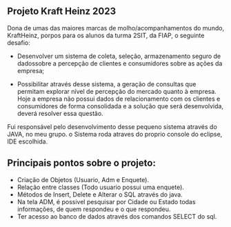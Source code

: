 ## Projeto Kraft Heinz 2023

<p>Dona de umas das maiores marcas de molho/acompanhamentos do mundo, KraftHeinz, porpos para os alunos da turma 2SIT, da FIAP, o seguinte desafio: </p> 

- Desenvolver um sistema de coleta, seleção, armazenamento seguro de dadossobre a percepção de clientes e consumidores sobre as ações da empresa; 

- Possibilitar através desse sistema, a geração de consultas que permitam explorar nível de percepção do mercado quanto à empresa. Hoje a empresa não possui dados de relacionamento com os clientes e consumidores de forma consolidada e a solução que será desenvolvida, deverá resolver essa questão.

Fui responsável pelo desenvolvimento desse pequeno sistema através do JAVA, no meu grupo. o Sistema roda atraves do proprio console do eclipse, IDE escolhida.

## Principais pontos sobre o projeto: 

- Criação de Objetos (Usuario, Adm e Enquete).
- Relação entre classes (Todo usuario possui uma enquete).
- Métodos de Insert, Delete e Alterar o SQL através do java.
- Na tela ADM, é possivel pesquisar por Cidade ou Estado todas informações, de quem respondeu e o que respondeu.
- Ter acesso ao banco de dados através dos comandos SELECT do sql.

